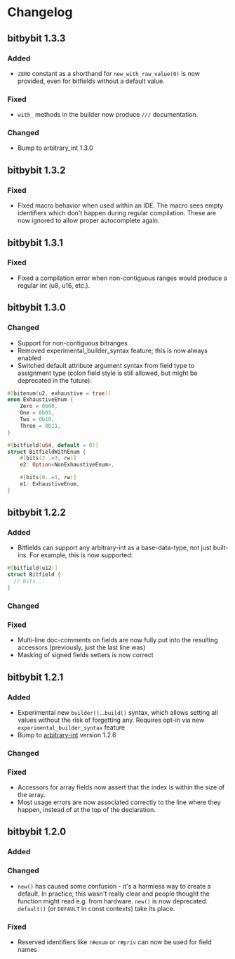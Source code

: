 # Changelog

## bitbybit 1.3.3

### Added

- `ZERO` constant as a shorthand for `new_with_raw_value(0)` is now provided, even for bitfields without a default
  value.

### Fixed

- `with_` methods in the builder now produce `///` documentation.

### Changed

- Bump to arbitrary_int 1.3.0

## bitbybit 1.3.2

### Fixed

- Fixed macro behavior when used within an IDE. The macro sees empty identifiers which don't happen
  during regular compilation. These are now ignored to allow proper autocomplete again.

## bitbybit 1.3.1

### Fixed

- Fixed a compilation error when non-contiguous ranges would produce a regular int (u8, u16, etc.).

## bitbybit 1.3.0

### Changed

- Support for non-contiguous bitranges
- Removed experimental_builder_syntax feature; this is now always enabled
- Switched default attribute argument syntax from field type to assignment type (colon field style
  is still allowed, but might be deprecated in the future):

```rs
#[bitenum(u2, exhaustive = true)]
enum ExhaustiveEnum {
    Zero = 0b00,
    One = 0b01,
    Two = 0b10,
    Three = 0b11,
}

#[bitfield(u64, default = 0)]
struct BitfieldWithEnum {
    #[bits(2..=3, rw)]
    e2: Option<NonExhaustiveEnum>,

    #[bits(0..=1, rw)]
    e1: ExhaustiveEnum,
}
```

## bitbybit 1.2.2

### Added

- Bitfields can support any arbitrary-int as a base-data-type, not just built-ins. For example, this
  is now supported:

```rs
#[bitfield(u12)]
struct Bitfield {
  // bits...
}
```

### Changed

### Fixed

- Multi-line doc-comments on fields are now fully put into the resulting accessors (previously, just
  the last line was)
- Masking of signed fields setters is now correct

## bitbybit 1.2.1

### Added

- Experimental new `builder()`...`build()` syntax, which allows setting all values without the risk
  of forgetting any. Requires opt-in via new `experimental_builder_syntax` feature
- Bump to [arbitrary-int](https://crates.io/crates/arbitrary-int) version 1.2.6

### Changed

### Fixed

- Accessors for array fields now assert that the index is within the size of the array.
- Most usage errors are now associated correctly to the line where they happen, instead of at the
  top of the declaration.

## bitbybit 1.2.0

### Added

### Changed

- `new()` has caused some confusion - it's a harmless way to create a default. In practice, this
  wasn't really clear and people thought the function might read e.g. from hardware. `new()` is now
  deprecated. `default()` (or `DEFAULT` in const contexts) take its place.

### Fixed

- Reserved identifiers like `r#enum` or `r#priv` can now be used for field names